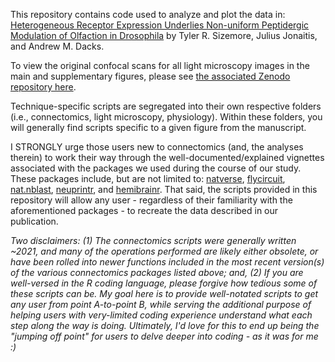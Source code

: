 This repository contains code used to analyze and plot the data in: [Heterogeneous Receptor Expression Underlies Non-uniform Peptidergic Modulation of Olfaction in Drosophila](https://www.nature.com/articles/s41467-023-41012-3) by Tyler R. Sizemore, Julius Jonaitis, and Andrew M. Dacks. 


To view the original confocal scans for all light microscopy images in the main and supplementary figures, please see [the associated Zenodo repository here](https://zenodo.org/record/8127341).  


Technique-specific scripts are segregated into their own respective folders (i.e., connectomics, light microscopy, physiology). Within these folders, you will generally find scripts specific to a given figure from the manuscript. 


I STRONGLY urge those users new to connectomics (and, the analyses therein) to work their way through the well-documented/explained vignettes associated with the packages we used during the course of our study. These packages include, but are not limited to: [natverse](https://github.com/natverse/natverse), [flycircuit](https://github.com/natverse/flycircuit), [nat.nblast](https://github.com/natverse/nat.nblast), [neuprintr](https://github.com/natverse/neuprintr), and [hemibrainr](https://github.com/natverse/hemibrainr). That said, the scripts provided in this repository will allow any user - regardless of their familiarity with the aforementioned packages - to recreate the data described in our publication.    


*Two disclaimers: (1) The connectomics scripts were generally written ~2021, and many of the operations performed are likely either obsolete, or have been rolled into newer functions included in the most recent version(s) of the various connectomics packages listed above; and, (2) If you are well-versed in the R coding language, please forgive how tedious some of these scripts can be. My goal here is to provide well-notated scripts to get any user from point A-to-point B, while serving the additional purpose of helping users with very-limited coding experience understand what each step along the way is doing. Ultimately, I'd love for this to end up being the "jumping off point" for users to delve deeper into coding - as it was for me :)*

